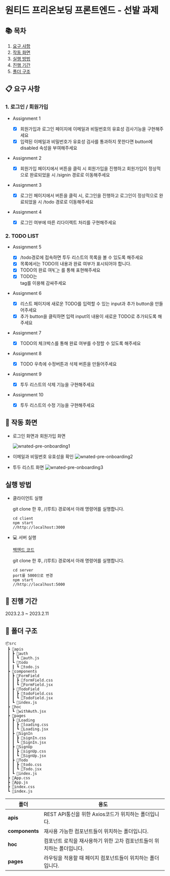 # 원티드 프리온보딩 프론트엔드 - 선발 과제

## :books: 목차

1. [요구 사항](#요구-사항)
2. [작동 화면](#작동-화면)
3. [실행 방법](#실행-방법)
4. [진행 기간](#진행-기간)
5. [폴더 구조](#폴더-구조)

## :clipboard: 요구 사항

### 1. 로그인 / 회원가입

- Assignment 1

  - [x] 회원가입과 로그인 페이지에 이메일과 비밀번호의 유효성 검사기능을 구현해주세요
  - [x] 입력된 이메일과 비밀번호가 유효성 검사를 통과하지 못한다면 button에 disabled 속성을 부여해주세요

- Assignment 2

  - [x] 회원가입 페이지에서 버튼을 클릭 시 회원가입을 진행하고 회원가입이 정상적으로 완료되었을 시 /signin 경로로 이동해주세요

- Assignment 3

  - [x] 로그인 페이지에서 버튼을 클릭 시, 로그인을 진행하고 로그인이 정상적으로 완료되었을 시 /todo 경로로 이동해주세요

- Assignment 4

  - [x] 로그인 여부에 따른 리다이렉트 처리를 구현해주세요

### 2. TODO LIST

- Assignment 5

  - [x] /todo경로에 접속하면 투두 리스트의 목록을 볼 수 있도록 해주세요
  - [x] 목록에서는 TODO의 내용과 완료 여부가 표시되어야 합니다.
  - [x] TODO의 완료 여부는 <input type="checkbox" />를 통해 표현해주세요
  - [x] TODO는 <li> tag를 이용해 감싸주세요

- Assignment 6

  - [x] 리스트 페이지에 새로운 TODO를 입력할 수 있는 input과 추가 button을 만들어주세요
  - [x] 추가 button을 클릭하면 입력 input의 내용이 새로운 TODO로 추가되도록 해주세요

- Assignment 7

  - [x] TODO의 체크박스를 통해 완료 여부를 수정할 수 있도록 해주세요

- Assignment 8

  - [x] TODO 우측에 수정버튼과 삭제 버튼을 만들어주세요

- Assignment 9

  - [x] 투두 리스트의 삭제 기능을 구현해주세요

- Assignment 10

  - [x] 투두 리스트의 수정 기능을 구현해주세요

## :movie_camera: 작동 화면
- 로그인 화면과 회원가입 화면

  ![wnated-pre-onboarding1](https://user-images.githubusercontent.com/71866185/218249208-1575862b-cdb9-4a27-b1c0-279fe02723d8.gif)


- 이메일과 비밀번호 유효성을 확인
![wnated-pre-onboarding2](https://user-images.githubusercontent.com/71866185/218249246-c49f0f33-a80d-4323-930b-ad424110dc6b.gif)

- 투두 리스트 화면
![wnated-pre-onboarding3](https://user-images.githubusercontent.com/71866185/218249318-f26a4bd9-3560-41e2-b4bf-556b5d0654a7.gif)

## 실행 방법

- 클라이언트 실행

  git clone 한 후, /(루트) 경로에서 아래 명령어를 실행합니다.

  ```
  cd client
  npm start
  //http://localhost:3000
  ```

- :computer: 서버 실행

  [백엔드 코드](https://github.com/walking-sunset/selection-task)

  git clone 한 후, /(루트) 경로에서 아래 명령어를 실행합니다.

  ```
  cd server
  port를 5000으로 변경
  npm start
  //http://localhost:5000
  ```

## :date: 진행 기간

2023.2.3 ~ 2023.2.11




## :open_file_folder: 폴더 구조

```
📦src
 ┣ 📂apis
 ┃ ┣ 📂auth
 ┃ ┃ ┗ 📜auth.js
 ┃ ┗ 📂todo
 ┃ ┃ ┗ 📜todo.js
 ┣ 📂components
 ┃ ┣ 📂FormField
 ┃ ┃ ┣ 📜formField.css
 ┃ ┃ ┗ 📜FormField.jsx
 ┃ ┣ 📂TodoField
 ┃ ┃ ┣ 📜todoField.css
 ┃ ┃ ┗ 📜TodoField.jsx
 ┃ ┗ 📜index.js
 ┣ 📂hoc
 ┃ ┗ 📜withAuth.jsx
 ┣ 📂pages
 ┃ ┣ 📂Loading
 ┃ ┃ ┣ 📜loading.css
 ┃ ┃ ┗ 📜Loading.jsx
 ┃ ┣ 📂SignIn
 ┃ ┃ ┣ 📜signIn.css
 ┃ ┃ ┗ 📜SignIn.jsx
 ┃ ┣ 📂SignUp
 ┃ ┃ ┣ 📜signUp.css
 ┃ ┃ ┗ 📜SignUp.jsx
 ┃ ┣ 📂Todo
 ┃ ┃ ┣ 📜todo.css
 ┃ ┃ ┗ 📜Todo.jsx
 ┃ ┗ 📜index.js
 ┣ 📜App.css
 ┣ 📜App.js
 ┣ 📜index.css
 ┗ 📜index.js
```

| 폴더           | 용도                                                                   |
| -------------- | ---------------------------------------------------------------------- |
| **apis**       | REST API통신을 위한 Axios코드가 위치하는 폴더입니다.                   |
| **components** | 재사용 가능한 컴포넌트들이 위치하는 폴더입니다.                        |
| **hoc**        | 컴포넌트 로직을 재사용하기 위한 고차 컴포넌트들이 위치하는 폴더입니다. |
| **pages**      | 라우팅을 적용할 때 페이지 컴포넌트들이 위치하는 폴더입니다.            |

